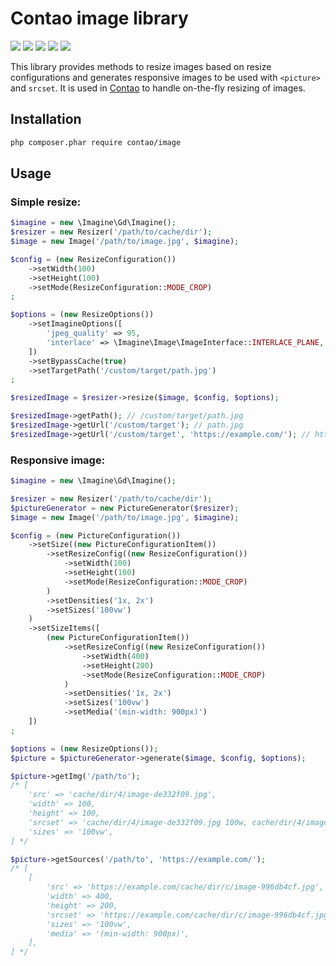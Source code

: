 Contao image library
====================

[![](https://img.shields.io/travis/contao/image/master.svg?style=flat-square)](https://travis-ci.org/contao/image/)
[![](https://img.shields.io/scrutinizer/g/contao/image/master.svg?style=flat-square)](https://scrutinizer-ci.com/g/contao/image/)
[![](https://img.shields.io/coveralls/contao/image/master.svg?style=flat-square)](https://coveralls.io/github/contao/image)
[![](https://img.shields.io/packagist/v/contao/image.svg?style=flat-square)](https://packagist.org/packages/contao/image)
[![](https://img.shields.io/packagist/dt/contao/image.svg?style=flat-square)](https://packagist.org/packages/contao/image)

This library provides methods to resize images based on resize configurations
and generates responsive images to be used with `<picture>` and `srcset`. It is
used in [Contao][1] to handle on-the-fly resizing of images.

Installation
------------

```sh
php composer.phar require contao/image
```

Usage
-----

### Simple resize:

```php
$imagine = new \Imagine\Gd\Imagine();
$resizer = new Resizer('/path/to/cache/dir');
$image = new Image('/path/to/image.jpg', $imagine);

$config = (new ResizeConfiguration())
    ->setWidth(100)
    ->setHeight(100)
    ->setMode(ResizeConfiguration::MODE_CROP)
;

$options = (new ResizeOptions())
    ->setImagineOptions([
        'jpeg_quality' => 95,
        'interlace' => \Imagine\Image\ImageInterface::INTERLACE_PLANE,
    ])
    ->setBypassCache(true)
    ->setTargetPath('/custom/target/path.jpg')
;

$resizedImage = $resizer->resize($image, $config, $options);

$resizedImage->getPath(); // /custom/target/path.jpg
$resizedImage->getUrl('/custom/target'); // path.jpg
$resizedImage->getUrl('/custom/target', 'https://example.com/'); // https://example.com/path.jpg
```

### Responsive image:

```php
$imagine = new \Imagine\Gd\Imagine();

$resizer = new Resizer('/path/to/cache/dir');
$pictureGenerator = new PictureGenerator($resizer);
$image = new Image('/path/to/image.jpg', $imagine);

$config = (new PictureConfiguration())
    ->setSize((new PictureConfigurationItem())
        ->setResizeConfig((new ResizeConfiguration())
            ->setWidth(100)
            ->setHeight(100)
            ->setMode(ResizeConfiguration::MODE_CROP)
        )
        ->setDensities('1x, 2x')
        ->setSizes('100vw')
    )
    ->setSizeItems([
        (new PictureConfigurationItem())
            ->setResizeConfig((new ResizeConfiguration())
                ->setWidth(400)
                ->setHeight(200)
                ->setMode(ResizeConfiguration::MODE_CROP)
            )
            ->setDensities('1x, 2x')
            ->setSizes('100vw')
            ->setMedia('(min-width: 900px)')
    ])
;

$options = (new ResizeOptions());
$picture = $pictureGenerator->generate($image, $config, $options);

$picture->getImg('/path/to');
/* [
    'src' => 'cache/dir/4/image-de332f09.jpg',
    'width' => 100,
    'height' => 100,
    'srcset' => 'cache/dir/4/image-de332f09.jpg 100w, cache/dir/4/image-9e0829dd.jpg 200w',
    'sizes' => '100vw',
] */

$picture->getSources('/path/to', 'https://example.com/');
/* [
    [
        'src' => 'https://example.com/cache/dir/c/image-996db4cf.jpg',
        'width' => 400,
        'height' => 200,
        'srcset' => 'https://example.com/cache/dir/c/image-996db4cf.jpg 400w, https://example.com/cache/dir/2/image-457dc5e0.jpg 800w',
        'sizes' => '100vw',
        'media' => '(min-width: 900px)',
    ],
] */
```

[1]: https://contao.org
